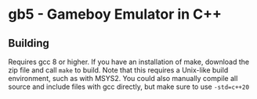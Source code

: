 # gb5 - Gameboy Emulator in C++

## Building
Requires gcc 8 or higher. If you have an installation of make, download the zip file and call 
    ```
    make
    ```
to build. Note that this requires a Unix-like build environment, such as with MSYS2.
You could also manually compile all source and include files with gcc directly, but make sure to use 
    ```
    -std=c++20
    ```
